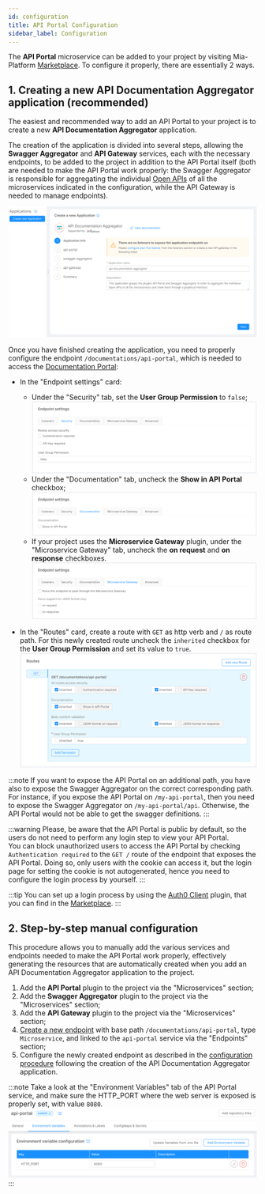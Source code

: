 ```yaml
---
id: configuration
title: API Portal Configuration
sidebar_label: Configuration
---
```


<!--
WARNING: this file was automatically generated by Mia-Platform Doc Aggregator.
DO NOT MODIFY IT BY HAND.
Instead, modify the source file and run the aggregator to regenerate this file.
-->

The **API Portal** microservice can be added to your project by visiting Mia-Platform [Marketplace](../../marketplace/overview_marketplace). To configure it properly, there are essentially 2 ways.

## 1. Creating a new API Documentation Aggregator application (recommended)

The easiest and recommended way to add an API Portal to your project is to create a new **API Documentation Aggregator** application.

The creation of the application is divided into several steps, allowing the **Swagger Aggregator** and **API Gateway** services, each with the necessary endpoints, to be added to the project in addition to the API Portal itself (both are needed to make the API Portal work properly: the Swagger Aggregator is responsible for aggregating the individual [Open APIs](https://swagger.io/resources/open-api/) of all the microservices indicated in the configuration, while the API Gateway is needed to manage endpoints).

![API Documentation Aggregator creation](./img/api-documentation-aggregator-creation.png)

Once you have finished creating the application, you need to properly configure the endpoint `/documentations/api-portal`, which is needed to access the [Documentation Portal](../../console/project-configuration/documentation-portal):

- In the "Endpoint settings" card:
  * Under the "Security" tab, set the **User Group Permission** to `false`;
  ![API Portal setup | Security](./img/api-portal-setup_security.png)
  * Under the "Documentation" tab, uncheck the **Show in API Portal** checkbox;
  ![API Portal setup | Documentation](./img/api-portal-setup_documentation.png)
  * If your project uses the **Microservice Gateway** plugin, under the "Microservice Gateway" tab, uncheck the **on request** and **on response** checkboxes.
  ![API Portal setup | Microservice Gateway](./img/api-portal-setup_microservice-gateway.png)

- In the "Routes" card, create a route with `GET` as http verb and `/` as route path. For this newly created route uncheck the `inherited` checkbox for the **User Group Permission** and set its value to `true`.
![API Portal setup | Routes](./img/api-portal-setup_routes.png)

:::note
If you want to expose the API Portal on an additional path, you have also to expose the Swagger Aggregator on the correct corresponding path.
For instance, if you expose the API Portal on `/my-api-portal`, then you need to expose the Swagger Aggregator on `/my-api-portal/api`. Otherwise, the API Portal would not be able to get the swagger definitions.
:::

:::warning
Please, be aware that the API Portal is public by default, so the users do not need to perform any login step to view your API Portal.   
You can block unauthorized users to access the API Portal by checking `Authentication required` to the `GET /` route of the endpoint that exposes the API Portal. Doing so, only users with the cookie can access it, but the login page for setting the cookie is not autogenerated, hence you need to configure the login process by yourself.
:::

:::tip
You can set up a login process by using the [Auth0 Client](../../runtime_suite/auth0-client/overview_and_usage) plugin, that you can find in the [Marketplace](../../marketplace/overview_marketplace).
:::

## 2. Step-by-step manual configuration

This procedure allows you to manually add the various services and endpoints needed to make the API Portal work properly, effectively generating the resources that are automatically created when you add an API Documentation Aggregator application to the project.

1. Add the **API Portal** plugin to the project via the "Microservices" section;
2. Add the **Swagger Aggregator** plugin to the project via the "Microservices" section;
3. Add the **API Gateway** plugin to the project via the "Microservices" section;
4. [Create a new endpoint](../../development_suite/api-console/api-design/endpoints) with base path `/documentations/api-portal`, type `Microservice`, and linked to the `api-portal` service via the "Endpoints" section;
5. Configure the newly created endpoint as described in the [configuration procedure](#1-creating-a-new-api-documentation-aggregator-application-recommended) following the creation of the API Documentation Aggregator application.

:::note
Take a look at the "Environment Variables" tab of the API Portal service, and make sure the HTTP_PORT where the web server is exposed is properly set, with value `8080`.
![API Portal | Environment Variables](./img/api-portal_environment-variables.png)
:::
